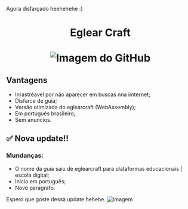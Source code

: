 Agora disfarçado heehehehe :)

<h1 align="center">
    Eglear Craft
    <br><br>
    <img src="https://github.com/user-attachments/assets/2d9ca747-7423-4988-a0f8-553cfa636197" alt="Imagem do GitHub" style="max-width: 100%; height: auto;">
</h1>

## Vantagens
- Inrastréavel por não aparecer em buscas nna imternet;
- Disfarce de guia;
- Versão otimizada do eglearcraft (WebAssembly);
- Em português brasileiro;
- Sem anuncios.

## ✅ Nova update!!
### Mundanças:
- O nome da guia saiu de eglearcraft para plataformas educacionais | escola digital;
- Inicio em português;
- Novo paragrafo.

Espero que goste dessa update hehehe.
![imagem](https://github.com/user-attachments/assets/cebdc0ac-4743-4008-b343-ab55aaa18824)
